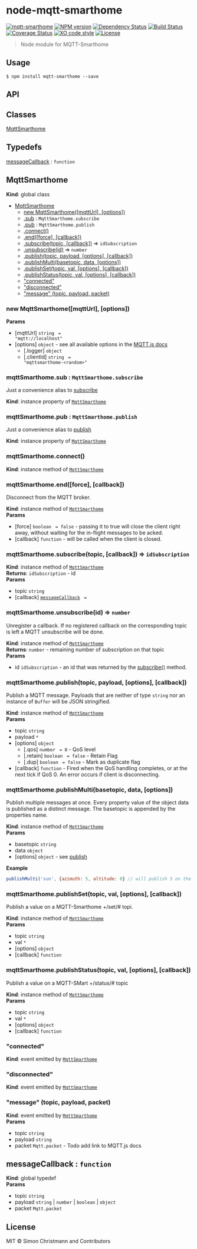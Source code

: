 # node-mqtt-smarthome

[![mqtt-smarthome](https://img.shields.io/badge/mqtt-smarthome-blue.svg)](https://github.com/mqtt-smarthome/mqtt-smarthome)
[![NPM version](https://badge.fury.io/js/mqtt-smarthome.svg)](http://badge.fury.io/js/mqtt-smarthome)
[![Dependency Status](https://img.shields.io/gemnasium/dersimn/mqtt-smarthome.svg?maxAge=2592000)](https://gemnasium.com/github.com/hobbyquaker/mqtt-smarthome)
[![Build Status](https://travis-ci.org/dersimn/node-mqtt-smarthome.svg?branch=master)](https://travis-ci.org/dersimn/node-mqtt-smarthome)
[![Coverage Status](https://coveralls.io/repos/github/dersimn/node-mqtt-smarthome/badge.svg?branch=master)](https://coveralls.io/github/dersimn/node-mqtt-smarthome?branch=master)
[![XO code style](https://img.shields.io/badge/code_style-XO-5ed9c7.svg)](https://github.com/sindresorhus/xo)
[![License][mit-badge]][mit-url]

> Node module for MQTT-Smarthome

## Usage

`$ npm install mqtt-smarthome --save`

## API

## Classes

<dl>
<dt><a href="#MqttSmarthome">MqttSmarthome</a></dt>
<dd></dd>
</dl>

## Typedefs

<dl>
<dt><a href="#messageCallback">messageCallback</a> : <code>function</code></dt>
<dd></dd>
</dl>

<a name="MqttSmarthome"></a>

## MqttSmarthome
**Kind**: global class  

* [MqttSmarthome](#MqttSmarthome)
    * [new MqttSmarthome([mqttUrl], [options])](#new_MqttSmarthome_new)
    * [.sub](#MqttSmarthome+sub) : <code>MqttSmarthome.subscribe</code>
    * [.pub](#MqttSmarthome+pub) : <code>MqttSmarthome.publish</code>
    * [.connect()](#MqttSmarthome+connect)
    * [.end([force], [callback])](#MqttSmarthome+end)
    * [.subscribe(topic, [callback])](#MqttSmarthome+subscribe) ⇒ <code>idSubscription</code>
    * [.unsubscribe(id)](#MqttSmarthome+unsubscribe) ⇒ <code>number</code>
    * [.publish(topic, payload, [options], [callback])](#MqttSmarthome+publish)
    * [.publishMulti(basetopic, data, [options])](#MqttSmarthome+publishMulti)
    * [.publishSet(topic, val, [options], [callback])](#MqttSmarthome+publishSet)
    * [.publishStatus(topic, val, [options], [callback])](#MqttSmarthome+publishStatus)
    * ["connected"](#MqttSmarthome+event_connected)
    * ["disconnected"](#MqttSmarthome+event_disconnected)
    * ["message" (topic, payload, packet)](#MqttSmarthome+event_message)

<a name="new_MqttSmarthome_new"></a>

### new MqttSmarthome([mqttUrl], [options])
**Params**

- [mqttUrl] <code>string</code> <code> = &quot;mqtt://localhost&quot;</code>
- [options] <code>object</code> - see all available options in the [MQTT.js docs](https://github.com/mqttjs/MQTT.js#client)
    - [.logger] <code>object</code>
    - [.clientId] <code>string</code> <code> = &quot;mqttsmarthome-&lt;random&gt;&quot;</code>

<a name="MqttSmarthome+sub"></a>

### mqttSmarthome.sub : <code>MqttSmarthome.subscribe</code>
Just a convenience alias to [subscribe](MqttSmarthome.subscribe)

**Kind**: instance property of [<code>MqttSmarthome</code>](#MqttSmarthome)  
<a name="MqttSmarthome+pub"></a>

### mqttSmarthome.pub : <code>MqttSmarthome.publish</code>
Just a convenience alias to [publish](MqttSmarthome.publish)

**Kind**: instance property of [<code>MqttSmarthome</code>](#MqttSmarthome)  
<a name="MqttSmarthome+connect"></a>

### mqttSmarthome.connect()
**Kind**: instance method of [<code>MqttSmarthome</code>](#MqttSmarthome)  
<a name="MqttSmarthome+end"></a>

### mqttSmarthome.end([force], [callback])
Disconnect from the MQTT broker.

**Kind**: instance method of [<code>MqttSmarthome</code>](#MqttSmarthome)  
**Params**

- [force] <code>boolean</code> <code> = false</code> - passing it to true will close the client right away, without waiting for the in-flight messages to be acked.
- [callback] <code>function</code> - will be called when the client is closed.

<a name="MqttSmarthome+subscribe"></a>

### mqttSmarthome.subscribe(topic, [callback]) ⇒ <code>idSubscription</code>
**Kind**: instance method of [<code>MqttSmarthome</code>](#MqttSmarthome)  
**Returns**: <code>idSubscription</code> - id  
**Params**

- topic <code>string</code>
- [callback] [<code>messageCallback</code>](#messageCallback) <code> = </code>

<a name="MqttSmarthome+unsubscribe"></a>

### mqttSmarthome.unsubscribe(id) ⇒ <code>number</code>
Unregister a callback. If no registered callback on the corresponding topic is left a MQTT unsubscribe will be
done.

**Kind**: instance method of [<code>MqttSmarthome</code>](#MqttSmarthome)  
**Returns**: <code>number</code> - remaining number of subscription on that topic  
**Params**

- id <code>idSubscription</code> - an id that was returned by the [subscribe()](#MqttSmarthome+subscribe) method.

<a name="MqttSmarthome+publish"></a>

### mqttSmarthome.publish(topic, payload, [options], [callback])
Publish a MQTT message. Payloads that are neither of type `string` nor an instance of `Buffer` will be JSON
stringified.

**Kind**: instance method of [<code>MqttSmarthome</code>](#MqttSmarthome)  
**Params**

- topic <code>string</code>
- payload <code>\*</code>
- [options] <code>object</code>
    - [.qos] <code>number</code> <code> = 0</code> - QoS level
    - [.retain] <code>boolean</code> <code> = false</code> - Retain Flag
    - [.dup] <code>boolean</code> <code> = false</code> - Mark as duplicate flag
- [callback] <code>function</code> - Fired when the QoS handling completes, or at the next tick if QoS 0. An error occurs if client is disconnecting.

<a name="MqttSmarthome+publishMulti"></a>

### mqttSmarthome.publishMulti(basetopic, data, [options])
Publish multiple messages at once. Every property value of the object data is published as a distinct message.
The basetopic is appended by the properties name.

**Kind**: instance method of [<code>MqttSmarthome</code>](#MqttSmarthome)  
**Params**

- basetopic <code>string</code>
- data <code>object</code>
- [options] <code>object</code> - see [publish](#MqttSmarthome+publish)

**Example**  
```js
publishMulti('sun', {azimuth: 5, altitude: 0} // will publish 5 on the topic sun/azimuth and 0 on the topic sun/altitude.
```
<a name="MqttSmarthome+publishSet"></a>

### mqttSmarthome.publishSet(topic, val, [options], [callback])
Publish a value on a MQTT-Smarthome +/set/# topi.

**Kind**: instance method of [<code>MqttSmarthome</code>](#MqttSmarthome)  
**Params**

- topic <code>string</code>
- val <code>\*</code>
- [options] <code>object</code>
- [callback] <code>function</code>

<a name="MqttSmarthome+publishStatus"></a>

### mqttSmarthome.publishStatus(topic, val, [options], [callback])
Publish a value on a MQTT-SMart +/status/# topic

**Kind**: instance method of [<code>MqttSmarthome</code>](#MqttSmarthome)  
**Params**

- topic <code>string</code>
- val <code>\*</code>
- [options] <code>object</code>
- [callback] <code>function</code>

<a name="MqttSmarthome+event_connected"></a>

### "connected"
**Kind**: event emitted by [<code>MqttSmarthome</code>](#MqttSmarthome)  
<a name="MqttSmarthome+event_disconnected"></a>

### "disconnected"
**Kind**: event emitted by [<code>MqttSmarthome</code>](#MqttSmarthome)  
<a name="MqttSmarthome+event_message"></a>

### "message" (topic, payload, packet)
**Kind**: event emitted by [<code>MqttSmarthome</code>](#MqttSmarthome)  
**Params**

- topic <code>string</code>
- payload <code>string</code>
- packet <code>Mqtt.packet</code> - Todo add link to MQTT.js docs

<a name="messageCallback"></a>

## messageCallback : <code>function</code>
**Kind**: global typedef  
**Params**

- topic <code>string</code>
- payload <code>string</code> | <code>number</code> | <code>boolean</code> | <code>object</code>
- packet <code>Mqtt.packet</code>


## License

MIT © Simon Christmann and Contributors

[mit-badge]: https://img.shields.io/badge/License-MIT-blue.svg?style=flat
[mit-url]: LICENSE
